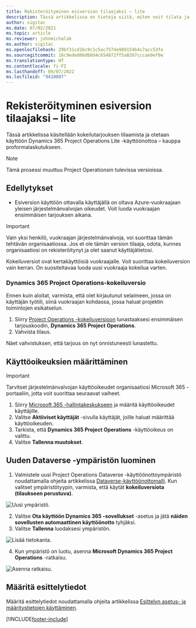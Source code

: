 ```yaml
---
title: Rekisteröityminen esiversion tilaajaksi – lite
description: Tässä artikkelissa on tietoja siitä, miten voit tilata ja ottaa käyttöön Project Operations Lite -käyttöönotto – kauppa proformalaskutukseen.
author: sigitac
ms.date: 07/02/2021
ms.topic: article
ms.reviewer: johnmichalak
ms.author: sigitac
ms.openlocfilehash: 29bf31cd1bc9c1c5ac757de989154b4c7acc53fe
ms.sourcegitcommit: 16c9eded66d60d4c654872ff5a0267cccae9ef0e
ms.translationtype: HT
ms.contentlocale: fi-FI
ms.lasthandoff: 09/07/2022
ms.locfileid: "9410007"
---
```

# <a name="sign-up-for-a-preview-subscription---lite"></a>Rekisteröityminen esiversion tilaajaksi – lite 

Tässä artikkelissa käsitellään kokeilutarjouksen tilaamista ja otetaan käyttöön Dynamics 365 Project Operations Lite -käyttöönottoa – kauppa proformalaskutukseen.

> [!NOTE]
> Tämä prosessi muuttuu Project Operationsin tulevissa versioissa.

## <a name="prerequisites"></a>Edellytykset
- Esiversion käyttöön ottavalla käyttäjällä on oltava Azure-vuokraajaan yleisen järjestelmänvalvojan oikeudet. Voit luoda vuokraajan ensimmäisen tarjouksen aikana.

> [!IMPORTANT]
> Vain yksi henkilö, vuokraajan järjestelmänvalvoja, voi suorittaa tämän tehtävän organisaatiossa. Jos et ole tämän version tilaaja, odota, kunnes organisaatiosi on rekisteröitynyt ja olet saanut käyttäjätietosi.
> 
> Kokeiluversiot ovat kertakäyttöisiä vuokraajalle. Voit suorittaa kokeiluversion vain kerran. On suositeltavaa luoda uusi vuokraaja kokeilua varten.

### <a name="dynamics-365-project-operations-trial"></a>Dynamics 365 Project Operations-kokeiluversio 

Ennen kuin aloitat, varmista, että olet kirjautunut selaimeen, jossa on käyttäjän työtili, siinä vuokraajan kohdassa, jossa haluat projektin toimintojen esikatselun.

1. Siirry [Project Operations -kokeiluversioon](https://aka.ms/try-po) lunastaaksesi ensimmäisen tarjouskoodin, **Dynamics 365 Project Operations**.
2. Vahvista tilaus.

  Näet vahvistuksen, että tarjous on nyt onnistuneesti lunastettu.

## <a name="assign-licenses"></a>Käyttöoikeuksien määrittäminen

> [!IMPORTANT]
> Tarvitset järjestelmänvalvojan käyttöoikeudet organisaatiosi Microsoft 365 -portaaliin, jotta voit suorittaa seuraavat vaiheet.


1. Siirry [Microsoft 365 -hallintakeskukseen](https://portal.office.com/) ja määritä käyttöoikeudet käyttäjille.
2. Valitse **Aktiiviset käyttäjät** -sivulla käyttäjät, joille haluat määrittää käyttöoikeuden.
3. Tarkista, että **Dynamics 365 Project Operations** -käyttöoikeus on valittu. 
4. Valitse **Tallenna muutokset**.

## <a name="create-a-new-dataverse-environment"></a>Uuden Dataverse -ympäristön luominen

1. Valmistele uusi Project Operations Dataverse -käyttöönottoympäristö noudattamalla ohjeita artikkelissa [Dataverse-käyttöönottomalli](lite-deployment.md). Kun valitset ympäristötyypin, varmista, että käytät **kokeiluversiota (tilaukseen perustuva)**.

  ![Uusi ympäristö.](./media/19CreateEnvironment.png)

2. Valitse **Ota käyttöön Dynamics 365 -sovellukset** -asetus ja jätä **näiden sovellusten automaattinen käyttöönotto** tyhjäksi.  
3. Valitse **Tallenna** luodaksesi ympäristön.

  ![Lisää tietokanta.](./media/20CreateEnvironment1.png)

4. Kun ympäristö on luotu, asenna **Microsoft Dynamics 365 Project Operations** -ratkaisu. 

![Asenna ratkaisu.](./media/21InstallSolution.png)

## <a name="set-up-demo-data"></a>Määritä esittelytiedot

Määritä esittelytiedot noudattamalla ohjeita artikkelissa [Esittelyn asetus- ja määritystietojen käyttäminen](lite-apply-demo-setup-config-data.md).


[!INCLUDE[footer-include](../includes/footer-banner.md)]
